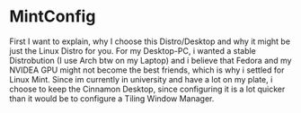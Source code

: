 # MintConfig
First I want to explain, why I choose this Distro/Desktop and why it might be just the Linux Distro for you.
For my Desktop-PC, i wanted a stable Distrobution (I use Arch btw on my Laptop) and i believe 
that Fedora and my NVIDEA GPU might not become the best friends, which is why i settled for Linux Mint.
Since im currently in university and have a lot on my plate, i choose to keep the Cinnamon Desktop, 
since configuring it is a lot quicker than it would be to configure a Tiling Window Manager.
